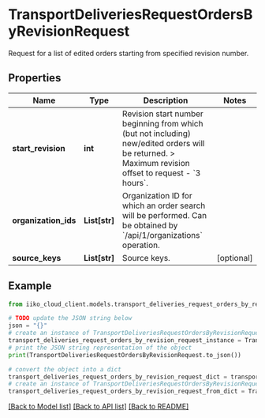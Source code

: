 # TransportDeliveriesRequestOrdersByRevisionRequest

Request for a list of edited orders starting from specified revision number.

## Properties

Name | Type | Description | Notes
------------ | ------------- | ------------- | -------------
**start_revision** | **int** | Revision start number beginning from which (but not including) new/edited orders will be returned.                &gt; Maximum revision offset to request - &#x60;3 hours&#x60;. | 
**organization_ids** | **List[str]** | Organization ID for which an order search will be performed.                Can be obtained by &#x60;/api/1/organizations&#x60; operation. | 
**source_keys** | **List[str]** | Source keys. | [optional] 

## Example

```python
from iiko_cloud_client.models.transport_deliveries_request_orders_by_revision_request import TransportDeliveriesRequestOrdersByRevisionRequest

# TODO update the JSON string below
json = "{}"
# create an instance of TransportDeliveriesRequestOrdersByRevisionRequest from a JSON string
transport_deliveries_request_orders_by_revision_request_instance = TransportDeliveriesRequestOrdersByRevisionRequest.from_json(json)
# print the JSON string representation of the object
print(TransportDeliveriesRequestOrdersByRevisionRequest.to_json())

# convert the object into a dict
transport_deliveries_request_orders_by_revision_request_dict = transport_deliveries_request_orders_by_revision_request_instance.to_dict()
# create an instance of TransportDeliveriesRequestOrdersByRevisionRequest from a dict
transport_deliveries_request_orders_by_revision_request_from_dict = TransportDeliveriesRequestOrdersByRevisionRequest.from_dict(transport_deliveries_request_orders_by_revision_request_dict)
```
[[Back to Model list]](../README.md#documentation-for-models) [[Back to API list]](../README.md#documentation-for-api-endpoints) [[Back to README]](../README.md)


